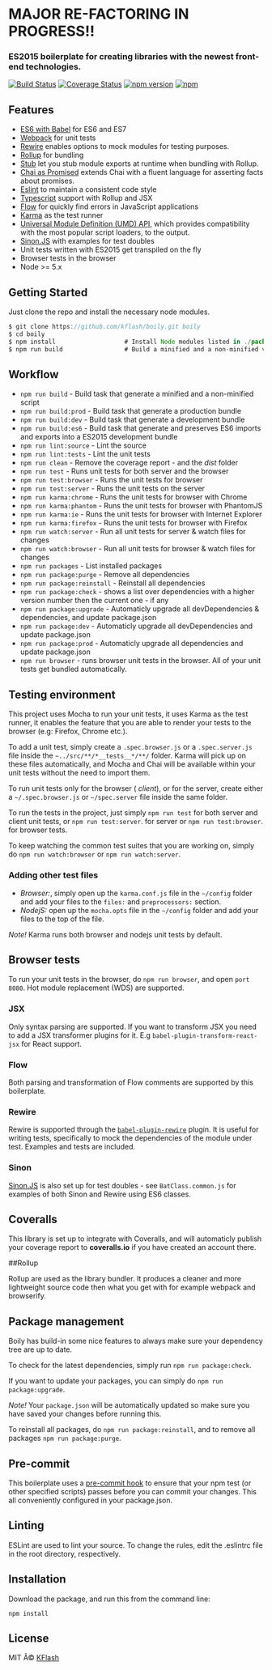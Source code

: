 
# MAJOR RE-FACTORING IN PROGRESS!!









### ES2015 boilerplate for creating libraries with the newest front-end technologies.

[![Build Status](https://travis-ci.org/Kflash/boily.svg?branch=master)](https://travis-ci.org/Kflash/boily)
[![Coverage Status](https://coveralls.io/repos/github/Kflash/boily/badge.svg?branch=master)](https://coveralls.io/github/Kflash/boily?branch=master)
[![npm version](https://badge.fury.io/js/boily.svg)](https://badge.fury.io/js/boily)
[![npm](https://img.shields.io/npm/l/express.svg?style=flat-square)](https://github.com/kflash/boily/blob/master/LICENSE.md)

## Features

* [ES6 with Babel](http://babeljs.io/) for ES6 and ES7
* [Webpack](https://webpack.github.io/) for unit tests
* [Rewire](https://github.com/speedskater/babel-plugin-rewire) enables options to mock modules for testing purposes.
* [Rollup](http://rollupjs.org/) for bundling
* [Stub](https://github.com/eventualbuddha/rollup-plugin-stub) let you stub module exports at runtime when bundling with Rollup.
* [Chai as Promised](https://github.com/domenic/chai-as-promised) extends Chai with a fluent language for asserting facts about promises.
* [Eslint](http://eslint.org/) to maintain a consistent code style
* [Typescript](https://github.com/rollup/rollup-plugin-typescript) support with Rollup and JSX
* [Flow](http://flowtype.org/) for quickly find errors in JavaScript applications
* [Karma](http://karma-runner.github.io/0.13/index.html) as the test runner
* [Universal Module Definition (UMD) API](https://github.com/umdjs/umd), which provides compatibility with the most popular script loaders, to the output.
* [Sinon.JS](http://sinonjs.org/) with examples for test doubles
* Unit tests written with ES2015 get transpiled on the fly
* Browser tests in the browser
* Node >= 5.x

## Getting Started

Just clone the repo and install the necessary node modules.

```js
$ git clone https://github.com/kflash/boily.git boily
$ cd boily
$ npm install                   # Install Node modules listed in ./package.json
$ npm run build                 # Build a minified and a non-minified version of the library
```
## Workflow

* `npm run build` - Build task that generate a minified and a non-minified script
* `npm run build:prod` - Build task that generate a production bundle
* `npm run build:dev` - Build task that generate a development bundle
* `npm run build:es6` - Build task that generate and preserves ES6 imports and exports into a ES2015 development bundle
* `npm run lint:source` - Lint the source
* `npm run lint:tests` - Lint the unit tests
* `npm run clean` - Remove the coverage report - and the *dist* folder
* `npm run test` - Runs unit tests for both server and the browser
* `npm run test:browser` - Runs the unit tests for browser
* `npm run test:server` - Runs the unit tests on the server
* `npm run karma:chrome` - Runs the unit tests for browser with Chrome
* `npm run karma:phantom` - Runs the unit tests for browser with PhantomJS
* `npm run karma:ie` - Runs the unit tests for browser with Internet Explorer
* `npm run karma:firefox` - Runs the unit tests for browser with Firefox
* `npm run watch:server` - Run all unit tests for server & watch files for changes
* `npm run watch:browser` - Run all unit tests for browser & watch files for changes
* `npm run packages` - List installed packages
* `npm run package:purge` - Remove all dependencies
* `npm run package:reinstall` - Reinstall all dependencies
* `npm run package:check` - shows a list over dependencies with a higher version number then the current one - if any
* `npm run package:upgrade` - Automaticly upgrade all devDependencies & dependencies, and update package.json
* `npm run package:dev` - Automaticly upgrade all devDependencies and update package.json
* `npm run package:prod` - Automaticly upgrade all dependencies and update package.json
* `npm run browser` - runs browser unit tests in the browser. All of your unit tests get bundled automatically.

## Testing environment

This project uses Mocha to run your unit tests, it uses Karma as the test runner, it enables the feature that you are able to render your tests to the browser (e.g: Firefox, Chrome etc.).

To add a unit test, simply create a `.spec.browser.js` or a `.spec.server.js` file inside the `~../src/**/*__tests__*/**/` folder. Karma will pick up on these files automatically, and Mocha and Chai will be available within your unit tests without the need to import them.

To run unit tests only for the browser ( *client*), or for the server, create either a `~/.spec.browser.js` or `~/spec.server` file inside the same folder.

To run the tests in the project, just simply `npm run test` for both server and client unit tests, or `npm run test:server`. for server or `npm run test:browser`. for browser tests.

To keep watching the common test suites that you are working on, simply do `npm run watch:browser` or `npm run watch:server`.

### Adding other test files

- *Browser:*, simply open up the `karma.conf.js` file in the  `~/config` folder and add your files to the `files:` and `preprocessors:` section.
- *NodejS:* open up the `mocha.opts` file in the  `~/config` folder and add your files to the top of the file.

*Note!* Karma runs both browser and nodejs unit tests by default.

## Browser tests

To run your unit tests in the browser, do `npm run browser`, and open `port 8080`. Hot module replacement (WDS) are supported.

### JSX

Only syntax parsing are supported. If you want to transform JSX you need to add a JSX transformer plugins for it. E.g `babel-plugin-transform-react-jsx` for React support.

### Flow

Both parsing and transformation of Flow comments are supported by this boilerplate.

### Rewire

Rewire is supported through the [`babel-plugin-rewire`](https://github.com/speedskater/babel-plugin-rewire) plugin. It is useful for writing tests, specifically to mock the dependencies of the module under test.
Examples and tests are included.

### Sinon

[Sinon.JS](http://sinonjs.org/) is also set up for test doubles - see `BatClass.common.js` for examples of both Sinon and Rewire using ES6 classes.

## Coveralls

This library is set up to integrate with Coveralls, and will automaticly publish your coverage report to **coveralls.io** if you have created an account there.

##Rollup

Rollup are used as the library bundler. It produces a cleaner and more lightweight source code then what you get with for example webpack and browserify.

## Package management

Boily has build-in some nice features to always make sure your dependency tree are up to date.

To check for the latest dependencies, simply run `npm run package:check`.

If you want to update your packages, you can simply do `npm run package:upgrade`.

*Note!* Your `package.json` will be automatically updated so make sure you have saved your changes before running this.

To reinstall all packages, do `npm run package:reinstall`, and to remove all packages  `npm run package:purge`.

## Pre-commit

This boilerplate uses a [pre-commit hook](https://www.npmjs.com/package/pre-commit) to ensure that your npm test (or other specified scripts) passes before you can commit your changes. This all conveniently configured in your package.json.

## Linting

ESLint are used to lint your source. To change the rules, edit the .eslintrc file in the root directory, respectively.

## Installation

Download the package, and run this from the command line:

```
npm install
```

## License
MIT Â© [KFlash](https://github.com/kflash)

